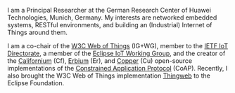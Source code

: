 I am a Principal Researcher at the German Research Center of Huawei Technologies, Munich, Germany.
My interests are networked embedded systems, RESTful environments, and building an (Industrial) Internet of Things around them.

I am a co-chair of the [W3C Web of Things](https://www.w3.org/WoT/) (IG+WG), member to the [IETF IoT Directorate](https://www.ietf.org/), a member of the [Eclipse IoT Working Group](http://iot.eclipse.org/),
and the creator of the [Californium](https://www.eclipse.org/californium) (Cf), [Erbium](https://github.com/contiki-ng/contiki-ng/tree/develop/os/net/app-layer/coap) (Er), and [Copper](https://addons.mozilla.org/en-US/firefox/addon/copper-270430/) (Cu) open-source implementations of the [Constrained Application Protocol](https://tools.ietf.org/html/rfc7252) (CoAP).
Recently, I also brought the W3C Web of Things implementation [Thingweb](https://www.thingweb.io) to the Eclipse Foundation.
